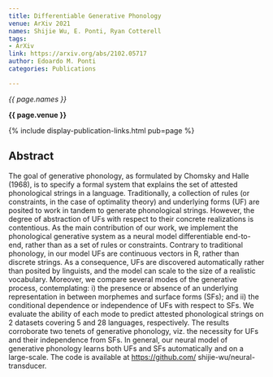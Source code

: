 ```yaml
---
title: Differentiable Generative Phonology
venue: ArXiv 2021
names: Shijie Wu, E. Ponti, Ryan Cotterell
tags:
- ArXiv
link: https://arxiv.org/abs/2102.05717
author: Edoardo M. Ponti
categories: Publications

---
```


*{{ page.names }}*

**{{ page.venue }}**

{% include display-publication-links.html pub=page %}

## Abstract

The goal of generative phonology, as formulated by Chomsky and Halle (1968), is to specify a formal system that explains the set of attested phonological strings in a language. Traditionally, a collection of rules (or constraints, in the case of optimality theory) and underlying forms (UF) are posited to work in tandem to generate phonological strings. However, the degree of abstraction of UFs with respect to their concrete realizations is contentious. As the main contribution of our work, we implement the phonological generative system as a neural model differentiable end-to-end, rather than as a set of rules or constraints. Contrary to traditional phonology, in our model UFs are continuous vectors in R, rather than discrete strings. As a consequence, UFs are discovered automatically rather than posited by linguists, and the model can scale to the size of a realistic vocabulary. Moreover, we compare several modes of the generative process, contemplating: i) the presence or absence of an underlying representation in between morphemes and surface forms (SFs); and ii) the conditional dependence or independence of UFs with respect to SFs. We evaluate the ability of each mode to predict attested phonological strings on 2 datasets covering 5 and 28 languages, respectively. The results corroborate two tenets of generative phonology, viz. the necessity for UFs and their independence from SFs. In general, our neural model of generative phonology learns both UFs and SFs automatically and on a large-scale. The code is available at https://github.com/ shijie-wu/neural-transducer.